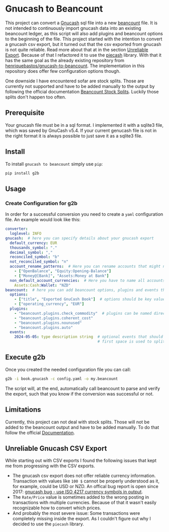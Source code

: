 # Gnucash to Beancount

This project can convert a [Gnucash](https://github.com/Gnucash/gnucash) sql file into a new
[beancount](https://github.com/beancount/beancount) file.
It is not intended to continuously import gnucash data into an existing beancount ledger, as this 
script will also add plugins and beancount options to the beginning of the file.
This project started with the intention to convert a gnucash csv export, but it turned out that the
csv exported from gnucash is not quite reliable.
Read more about that at in the section [Unreliable Export](#unreliable-gnucash-csv-export).
Because of that I refactored it to use the [piecash](https://pypi.org/project/piecash/) library.
With that it has the same goal as the already existing repository from
[henriquebastos/gnucash-to-beancount](https://github.com/henriquebastos/gnucash-to-beancount).
The implementation in this repository does offer few configuration options though.

One downside I have encountered sofar are stock splits. 
Those are currently not supported and have to be added manually to the output by following the
official documentation
[Beancount Stock Splits](https://beancount.github.io/docs/trading_with_beancount.html#stock-splits).
Luckily those splits don't happen too often.

## Prerequisite

Your gnucash file must be in a sql format.
I implemented it with a sqlite3 file, which was saved by GnuCash v5.4.
If your current genucash file is not in the right format it is always possible to just save it 
as a sqlite3 file.

## Install

To install `gnucash to beancount` simply use `pip`:

```bash
pip install g2b
```

## Usage

### Create Configuration for g2b

In order for a successful conversion you need to create a `yaml` configuration file.
An example would look like this:

```yaml
converter:
  loglevel: INFO
gnucash:  # here you can specify details about your gnucash export
  default_currency: EUR
  thousands_symbol: "."
  decimal_symbol: ","
  reconciled_symbol: "b"
  not_reconciled_symbol: "n"
  account_rename_patterns:  # Here you can rename accounts that might not align with the beancount format
    - ["OpenBalance", "Equity:Opening-Balance"]
    - ["Money@[Bank]", "Assets:Money at Bank"]
  non_default_account_currencies:  # Here you have to name all accounts that deviate from the default currency
    Assets:Cash:Wallet: "NZD"
beancount:  # here you can add beancount options, plugins and events that should be added to output file
  options:
    - ["title", "Exported GnuCash Book"]  # options should be key value pairs
    - ["operating_currency", "EUR"]
  plugins:
    - "beancount.plugins.check_commodity"  # plugins can be named directly
    - "beancount.plugins.coherent_cost"
    - "beancount.plugins.nounused"
    - "beancount.plugins.auto"
  events:
    2024-05-05: type description string  # optional events that should be added to the output, the
                                         # first space is used to split between space and description
```

## Execute g2b

Once you created the needed configuration file you can call:

```bash
g2b -i book.gnucash -c config.yaml -o my.beancount
```

The script will, at the end, automatically call beancount to parse and verify the export, such
that you know if the conversion was successful or not.

## Limitations

Currently, this project can not deal with stock splits.
Those will not be added to the beancount output and have to be added manually.
To do that follow the official
[Documentation](https://beancount.github.io/docs/trading_with_beancount.html#stock-splits).

## Unreliable Gnucash CSV Export

While starting out with CSV exports I found the following issues that kept me from
progressing with the CSV exports.

- The gnucash csv export does not offer reliable currency information.
  Transaction with values like `100 $` cannot be properly understood as it, for example, could be
  USD or NZD.
  An offical bug report is open since 2017:
  [gnucash bug - use ISO 4217 currency symbols in output](https://bugs.gnucash.org/show_bug.cgi?id=791651).
- The `Rate/Price` value is sometimes added to the wrong posting in transactions with multiple 
  currencies.
  Because of that it wasn't easily recognizable how to convert which prices.
- And probably the most severe issue: Some transactions were completely missing inside the export.
  As I couldn't figure out why I decided to use the `piecash` library. 
